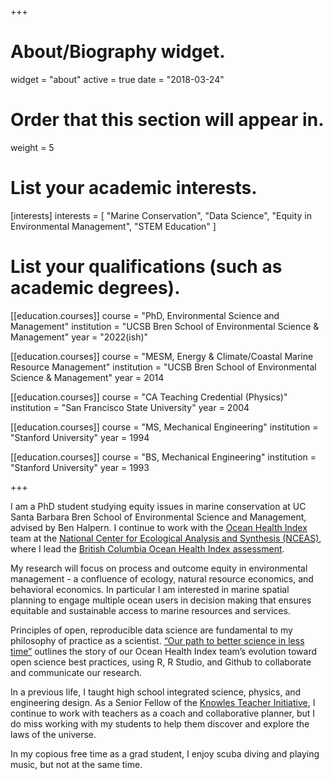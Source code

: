 +++
# About/Biography widget.
widget = "about"
active = true
date = "2018-03-24"

# Order that this section will appear in.
weight = 5

# List your academic interests.
[interests]
  interests = [
    "Marine Conservation",
    "Data Science",
    "Equity in Environmental Management",
    "STEM Education"
  ]

# List your qualifications (such as academic degrees).
[[education.courses]]
  course = "PhD, Environmental Science and Management"
  institution = "UCSB Bren School of Environmental Science & Management"
  year = "2022(ish)"

[[education.courses]]
  course = "MESM, Energy & Climate/Coastal Marine Resource Management"
  institution = "UCSB Bren School of Environmental Science & Management"
  year = 2014

[[education.courses]]
  course = "CA Teaching Credential (Physics)"
  institution = "San Francisco State University"
  year = 2004

[[education.courses]]
  course = "MS, Mechanical Engineering"
  institution = "Stanford University"
  year = 1994
  
[[education.courses]]
  course = "BS, Mechanical Engineering"
  institution = "Stanford University"
  year = 1993
  
+++

<!--
# About Me
-->
I am a PhD student studying equity issues in marine conservation at UC Santa Barbara Bren School of Environmental Science and Management, advised by Ben Halpern.  I continue to work with the [Ocean Health Index](www.ohi-science.org) team at the [National Center for Ecological Analysis and Synthesis (NCEAS)](www.nceas.ucsb.edu), where I lead the [British Columbia Ocean Health Index assessment](http://www.ohibc.org).

My research will focus on process and outcome equity in environmental management - a confluence of ecology, natural resource economics, and behavioral economics.  In particular I am interested in marine spatial planning to engage multiple ocean users in decision making that ensures equitable and sustainable access to marine resources and services.

Principles of open, reproducible data science are fundamental to my philosophy of practice as a scientist.  [“Our path to better science in less time”](https://www.nature.com/articles/s41559-017-0160) outlines the story of our Ocean Health Index team’s evolution toward open science best practices, using R, R Studio, and Github to collaborate and communicate our research. 

In a previous life, I taught high school integrated science, physics, and engineering design.  As a Senior Fellow of the [Knowles Teacher Initiative](https://knowlesteachers.org/), I continue to work with teachers as a coach and collaborative planner, but I do miss working with my students to help them discover and explore the laws of the universe. 

In my copious free time as a grad student, I enjoy scuba diving and playing music, but not at the same time.
